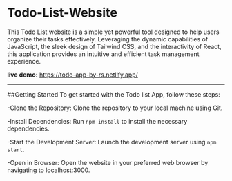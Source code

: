 # Todo-List-Website

This Todo List website is a simple yet powerful tool designed to help users organize their tasks effectively. Leveraging the dynamic capabilities of JavaScript, the sleek design of Tailwind CSS, and the interactivity of React, this application provides an intuitive and efficient task management experience.

**live demo:** https://todo-app-by-rs.netlify.app/

---

##Getting Started
To get started with the Todo list App, follow these steps:

-Clone the Repository: Clone the repository to your local machine using Git.

-Install Dependencies: Run `npm install` to install the necessary dependencies.

-Start the Development Server: Launch the development server using `npm start`.

-Open in Browser: Open the website in your preferred web browser by navigating to localhost:3000.
